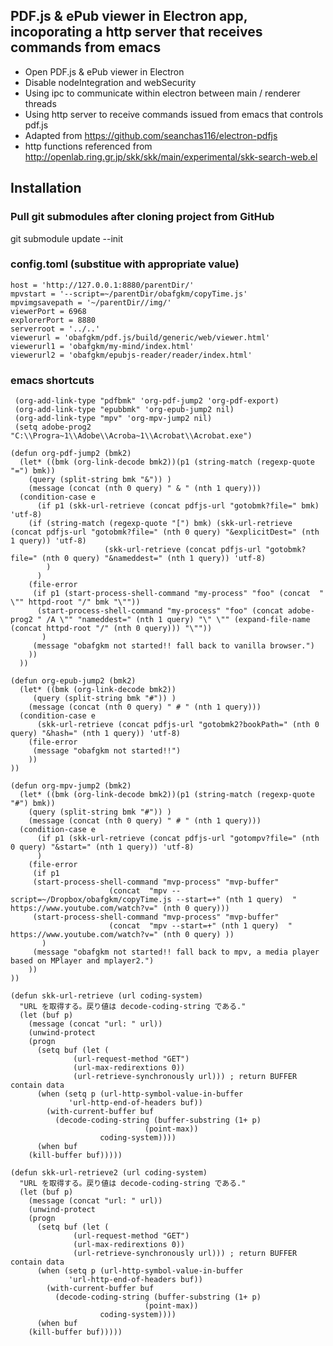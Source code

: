 ## PDF.js & ePub viewer in Electron app, incoporating a http server that receives commands from emacs

* Open PDF.js & ePub viewer in Electron
* Disable nodeIntegration and webSecurity
* Using ipc to communicate within electron between main / renderer threads
* Using http server to receive commands issued from emacs that controls pdf.js
* Adapted from https://github.com/seanchas116/electron-pdfjs
* http functions referenced from http://openlab.ring.gr.jp/skk/skk/main/experimental/skk-search-web.el
## Installation
### Pull git submodules after cloning project from GitHub
git submodule update --init
### config.toml (substitue with appropriate value)

	host = 'http://127.0.0.1:8880/parentDir/'
	mpvstart = '--script=~/parentDir/obafgkm/copyTime.js'
	mpvimgsavepath = '~/parentDir//img/'
	viewerPort = 6968
	explorerPort = 8880
	serverroot = '../..'
	viewerurl = 'obafgkm/pdf.js/build/generic/web/viewer.html'
	viewerurl1 = 'obafgkm/my-mind/index.html'
	viewerurl2 = 'obafgkm/epubjs-reader/reader/index.html'


### emacs shortcuts
     (org-add-link-type "pdfbmk" 'org-pdf-jump2 'org-pdf-export)
     (org-add-link-type "epubbmk" 'org-epub-jump2 nil)
     (org-add-link-type "mpv" 'org-mpv-jump2 nil)
     (setq adobe-prog2 "C:\\Progra~1\\Adobe\\Acroba~1\\Acrobat\\Acrobat.exe")
     
	(defun org-pdf-jump2 (bmk2)
	  (let* ((bmk (org-link-decode bmk2))(p1 (string-match (regexp-quote "=") bmk))
		(query (split-string bmk "&")) )
	    (message (concat (nth 0 query) " & " (nth 1 query)))
	  (condition-case e
	      (if p1 (skk-url-retrieve (concat pdfjs-url "gotobmk?file=" bmk) 'utf-8)
		(if (string-match (regexp-quote "[") bmk) (skk-url-retrieve (concat pdfjs-url "gotobmk?file=" (nth 0 query) "&explicitDest=" (nth 1 query)) 'utf-8)
					     (skk-url-retrieve (concat pdfjs-url "gotobmk?file=" (nth 0 query) "&nameddest=" (nth 1 query)) 'utf-8)
		    )
	      )
	    (file-error
	     (if p1 (start-process-shell-command "my-process" "foo" (concat  " \"" httpd-root "/" bmk "\""))
	      (start-process-shell-command "my-process" "foo" (concat adobe-prog2 " /A \"" "nameddest=" (nth 1 query) "\" \"" (expand-file-name (concat httpd-root "/" (nth 0 query))) "\"")) 
	       )
	     (message "obafgkm not started!! fall back to vanilla browser.")
	    ))
	  ))
	  
	(defun org-epub-jump2 (bmk2)
	  (let* ((bmk (org-link-decode bmk2))
		 (query (split-string bmk "#")) )
	    (message (concat (nth 0 query) " # " (nth 1 query)))
	  (condition-case e
		  (skk-url-retrieve (concat pdfjs-url "gotobmk2?bookPath=" (nth 0 query) "&hash=" (nth 1 query)) 'utf-8)
	    (file-error
	     (message "obafgkm not started!!")
	    ))
	))
	
	(defun org-mpv-jump2 (bmk2)
	  (let* ((bmk (org-link-decode bmk2))(p1 (string-match (regexp-quote "#") bmk))
		(query (split-string bmk "#")) )
	    (message (concat (nth 0 query) " # " (nth 1 query)))
	  (condition-case e
	      (if p1 (skk-url-retrieve (concat pdfjs-url "gotompv?file=" (nth 0 query) "&start=" (nth 1 query)) 'utf-8)
	      )
	    (file-error
	     (if p1      
		 (start-process-shell-command "mvp-process" "mvp-buffer"
					      (concat  "mpv --script=~/Dropbox/obafgkm/copyTime.js --start=+" (nth 1 query)  " https://www.youtube.com/watch?v=" (nth 0 query)))
		 (start-process-shell-command "mvp-process" "mvp-buffer"
					      (concat  "mpv --start=+" (nth 1 query)  " https://www.youtube.com/watch?v=" (nth 0 query) ))
	       )
	     (message "obafgkm not started!! fall back to mpv, a media player based on MPlayer and mplayer2.")
	    ))
	))

	(defun skk-url-retrieve (url coding-system)
	  "URL を取得する。戻り値は decode-coding-string である."
	  (let (buf p)
	    (message (concat "url: " url))
	    (unwind-protect
		(progn
		  (setq buf (let (
				  (url-request-method "GET")
				  (url-max-redirextions 0))
			      (url-retrieve-synchronously url))) ; return BUFFER contain data
		  (when (setq p (url-http-symbol-value-in-buffer
				 'url-http-end-of-headers buf))
		    (with-current-buffer buf
		      (decode-coding-string (buffer-substring (1+ p)
							      (point-max))
					    coding-system))))
	      (when buf
		(kill-buffer buf)))))
		
	(defun skk-url-retrieve2 (url coding-system)
	  "URL を取得する。戻り値は decode-coding-string である."
	  (let (buf p)
	    (message (concat "url: " url))
	    (unwind-protect
		(progn
		  (setq buf (let (
				  (url-request-method "GET")
				  (url-max-redirextions 0))
			      (url-retrieve-synchronously url))) ; return BUFFER contain data
		  (when (setq p (url-http-symbol-value-in-buffer
				 'url-http-end-of-headers buf))
		    (with-current-buffer buf
		      (decode-coding-string (buffer-substring (1+ p)
							      (point-max))
					    coding-system))))
	      (when buf
		(kill-buffer buf)))))
